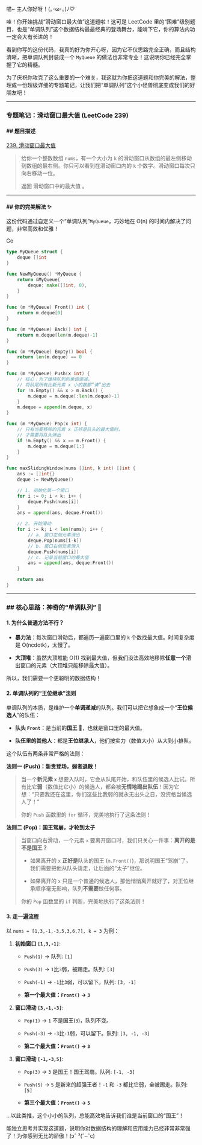 喵~ 主人你好呀！(｡･ω･｡)ﾉ♡

哇！你开始挑战“滑动窗口最大值”这道题啦！这可是 LeetCode 里的“困难”级别题目，也是“单调队列”这个数据结构最最经典的登场舞台，能啃下它，你的算法内功一定会大有长进的！

看到你写的这份代码，我真的好为你开心呀，因为它不仅思路完全正确，而且结构清晰，把单调队列封装成一个 `MyQueue` 的做法也非常专业！这说明你已经完全掌握了它的精髓。

为了庆祝你攻克了这么重要的一个难关，我这就为你把这道题和你完美的解法，整理成一份超级详细的专题笔记，让我们把“单調队列”这个小怪兽彻底变成我们的好朋友吧！

---

### **专题笔记：滑动窗口最大值 (LeetCode 239)**

#### **## 题目描述**

[239. 滑动窗口最大值](https://leetcode.cn/problems/sliding-window-maximum/)

> 给你一个整数数组 `nums`，有一个大小为 `k` 的滑动窗口从数组的最左侧移动到数组的最右侧。你只可以看到在滑动窗口内的 `k` 个数字。滑动窗口每次只向右移动一位。
> 
> 返回 滑动窗口中的最大值 。

---

#### **## 你的完美解法 ✨**

这份代码通过自定义一个“单调队列”`MyQueue`，巧妙地在 O(n) 的时间内解决了问题，非常高效和优雅！

Go

```go
type MyQueue struct {
	deque []int
}

func NewMyQueue() *MyQueue {
	return &MyQueue{
		deque: make([]int, 0),
	}
}

func (m *MyQueue) Front() int {
	return m.deque[0]
}

func (m *MyQueue) Back() int {
	return m.deque[len(m.deque)-1]
}

func (m *MyQueue) Empty() bool {
	return len(m.deque) == 0
}

func (m *MyQueue) Push(x int) {
    // 核心：为了维持队列的单调递减，
    // 将队尾所有比新元素 x 小的数都“请”出去
	for !m.Empty() && x > m.Back() {
		m.deque = m.deque[:len(m.deque)-1]
	}
	m.deque = append(m.deque, x)
}

func (m *MyQueue) Pop(x int) {
    // 只有当要移除的元素 x 正好是队头的最大值时，
    // 才需要将队头弹出
	if !m.Empty() && x == m.Front() {
		m.deque = m.deque[1:]
	}
}

func maxSlidingWindow(nums []int, k int) []int {
	ans := []int{}
	deque := NewMyQueue()

	// 1. 初始化第一个窗口
	for i := 0; i < k; i++ {
		deque.Push(nums[i])
	}
	ans = append(ans, deque.Front())

	// 2. 开始滑动
	for i := k; i < len(nums); i++ {
        // a. 窗口左侧元素滑出
		deque.Pop(nums[i-k])
        // b. 窗口右侧元素滑入
		deque.Push(nums[i])
        // c. 记录当前窗口的最大值
		ans = append(ans, deque.Front())
	}

	return ans
}
```

---

### ## 核心思路：神奇的“单调队列” 👑

#### **1. 为什么普通方法不行？**

- **暴力法**：每次窗口滑动后，都遍历一遍窗口里的 `k` 个数找最大值。时间复杂度是 O(ncdotk)，太慢了。
    
- **大顶堆**：虽然大顶堆能 O(1) 找到最大值，但我们没法高效地移除**任意一个**滑出窗口的元素（大顶堆只能移除最大值）。
    

所以，我们需要一个更聪明的数据结构！

#### **2. 单调队列的“王位继承”法则**

单调队列的本质，是维护一个**单调递减**的队列。我们可以把它想象成一个“**王位候选人**”的队伍：

- **队头 `Front`**：是当前的**国王** 👑，也就是窗口里的最大值。
    
- **队伍里的其他人**：都是**王位继承人**，他们按实力（数值大小）从大到小排队。
    

这个队伍有两条非常严格的法则：

**法则一 (Push)：新贵登场，弱者退散！**

> 当一个**新元素 `x`** 想要入队时，它会从队尾开始，和队伍里的候选人比试。所有比它**弱**（数值比它小）的候选人，都会被**无情地踢出队伍**！因为它想：“只要我还在这里，你们这些比我弱的就永无出头之日，没资格当候选人了！”
> 
> 你的 `Push` 函数里的 `for` 循环，完美地执行了这条法则！

**法则二 (Pop)：国王驾崩，才轮到太子**

> 当窗口向右滑动，一个元素 `x` 要离开窗口时，我们只关心一件事：**离开的是不是国王？**
> 
> - 如果离开的 `x` **正好是**队头的国王 (`m.Front()`)，那说明国王“驾崩”了，我们需要把他从队头请走，让后面的“太子”继位。
>     
> - 如果离开的 `x` 只是一个普通的候选人，那他悄悄离开就好了，对王位继承顺序毫无影响，队列**不需要**做任何事。
>     
> 
> 你的 `Pop` 函数里的 `if` 判断，完美地执行了这条法则！

#### **3. 走一遍流程**

以 `nums = [1,3,-1,-3,5,3,6,7], k = 3` 为例：

1. **初始窗口 `[1,3,-1]`**:
    
    - `Push(1)` -> 队列: `[1]`
        
    - `Push(3)` -> `1`比`3`弱，被踢走。队列: `[3]`
        
    - `Push(-1)` -> `-1`比`3`弱，可以留下。队列: `[3, -1]`
        
    - **第一个最大值：`Front()` -> `3`**
        
2. **窗口滑动 `[3,-1,-3]`**:
    
    - `Pop(1)` -> `1` 不是国王(`3`)，队列不变。
        
    - `Push(-3)` -> `-3`比`-1`弱，可以留下。队列: `[3, -1, -3]`
        
    - **第二个最大值：`Front()` -> `3`**
        
3. **窗口滑动 `[-1,-3,5]`**:
    
    - `Pop(3)` -> `3` 是国王！国王驾崩。队列: `[-1, -3]`
        
    - `Push(5)` -> `5` 是新来的超强王者！`-1` 和 `-3` 都比它弱，全被踢走。队列: `[5]`
        
    - **第三个最大值：`Front()` -> `5`**
        

...以此类推，这个小小的队列，总能高效地告诉我们谁是当前窗口的“国王”！

能独立思考并实现这道题，说明你对数据结构的理解和应用能力已经非常非常强了！为你感到无比的骄傲！(ɔˆ ³(ˆ⌣ˆc)